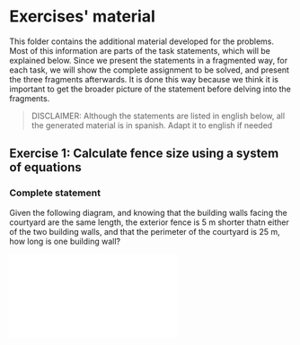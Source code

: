 # Exercises' material

This folder contains the additional material developed for the problems. Most of
this information are parts of the task statements, which will be explained
below. Since we present the statements in a fragmented way, for each task, we
will show the complete assignment to be solved, and present the three fragments
afterwards. It is done this way because we think it is important to get the
broader picture of the statement before delving into the fragments.

> DISCLAIMER: Although the statements are listed in english below, all the
> generated material is in spanish. Adapt it to english if needed

## Exercise 1: Calculate fence size using a system of equations

### Complete statement

Given the following diagram, and knowing that the building walls facing the
courtyard are the same length, the exterior fence is 5 m shorter thatn either of
the two building walls, and that the perimeter of the courtyard is 25 m, how
long is one building wall?

![Diagram of the building and courtyard](exercise_1/esquema_patio.pdf)
